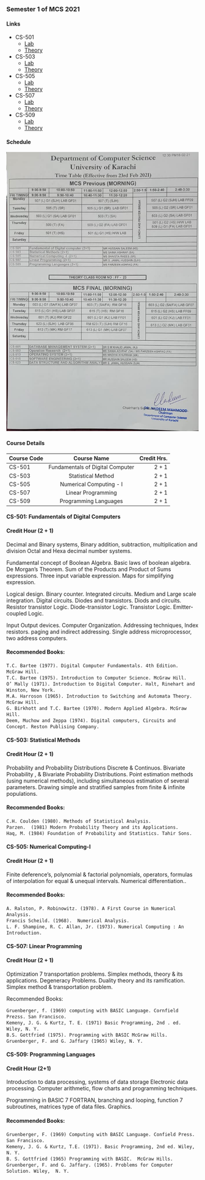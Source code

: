 ### Semester 1 of MCS 2021

#### Links
* CS-501
    * [Lab](../semester_1/CS_501/lab)
    * [Theory](../semester_1/CS_501/theory)
* CS-503
    * [Lab](../semester_1/CS_503/lab)
    * [Theory](../semester_1/CS_503/theory)
* CS-505
    * [Lab](../semester_1/CS_505/lab)
    * [Theory](../semester_1/CS_505/theory)
* CS-507
    * [Lab](../semester_1/CS_507/lab)
    * [Theory](../semester_1/CS_507/theory)
* CS-509
    * [Lab](../semester_1/CS_509/lab)
    * [Theory](../semester_1/CS_509/theory)

#### Schedule

![Schedule 2021](https://github.com/asifnawaz24/MCS2020/blob/master/semester_1/schedule.jpg "Schedule 2021 Winter")

#### Course Details

| Course Code | Course Name | Credit Hrs. |
|-------------|:-------------:|-------------:|
| CS-501 | Fundamentals of Digital Computer | 2 + 1 |
| CS-503 | Statistical Method | 2 + 1 |
| CS-505 | Numerical Computing - I | 2 + 1 |
| CS-507 | Linear Programming | 2 + 1 |
| CS-509 | Programming Languages | 2 + 1 |

#### CS-501: Fundamentals of Digital Computers 
#### Credit Hour (2 + 1)

Decimal and Binary systems, Binary addition, subtraction, multiplication and division Octal and Hexa decimal number systems.

Fundamental concept of Boolean Algebra. Basic laws of boolean algebra. De Morgan’s Theorem. Sum of the Products and Product of Sums expressions. Three input variable expression. Maps for simplifying expression.

Logical design. Binary counter. Integrated circuits. Medium and Large scale integration.  Digital circuits. Diodes and transistors. Diods and circuits. Resistor transistor Logic. Diode-transistor Logic. Transistor Logic. Emitter-coupled Logic.

Input Output devices. Computer  Organization. Addressing techniques, Index resistors. paging and indirect addressing. Single address microprocessor, two address computers.

#### Recommended Books:

    T.C. Bartee (1977). Digital Computer Fundamentals. 4th Edition.  McGraw Hill.
    T.C. Bartee (1975). Introduction to Computer Science. McGraw Hill.
    O’ Mally (1971). Introduction to Digital Computer. Halt, Rinehart and Winston, New York.
    M.A. Harroson (1965). Introduction to Switching and Automata Theory. McGraw Hill.
    G. Birkhott and T.C. Bartee (1970). Modern Applied Algebra. McGraw Hill.
    Deem, Muchow and Zeppa (1974). Digital computers, Circuits and Concept. Reston Publising Company.

#### CS-503: Statistical Methods
#### Credit Hour (2 + 1)

Probability and Probability Distributions Discrete & Continuos. Bivariate Probability , & Bivariate Probability Distributions. Point estimation methods (using numerical methods), including simultaneous estimation of several parameters. Drawing simple and stratified samples from finite & infinite populations.

#### Recommended Books:

    C.H. Coulden (1980). Methods of Statistical Analysis.
    Parzen.  (1981) Modern Probability Theory and its Applications.
    Haq, M. (1984) Foundation of Probability and Statistics. Tahir Sons.

#### CS-505: Numerical Computing-I
#### Credit Hour (2 + 1)

Finite deference’s, polynomial & factorial polynomials, operators, formulas of interpolation for equal & unequal intervals. Numerical differentiation..

#### Recommended Books:

    A. Ralston, P. Robinowitz. (1978). A First Course in Numerical Analysis.
    Francis Scheild. (1968).  Numerical Analysis.
    L. F. Shampine, R. C. Allan, Jr. (1973). Numerical Computing : An Introduction.

#### CS-507: Linear Programming
#### Credit Hour (2 + 1)

Optimization 7 transportation problems. Simplex methods, theory & its applications. Degeneracy Problems. Duality theory and its ramification. Simplex method & transportation problem.

Recommended Books:

    Gruenberger, f. (1969) computing with BASIC Language. Cornfield Prezss. San Francisco.
    Kemeny, J. G. & Kurtz, T. E. (1971) Basic Programming, 2nd . ed. Wiley, N. Y.
    B.S. Gottfried (1975). Programming with BASIC McGraw Hills.
    Gruenberger, F. and G. Jaffary (1965) Wiley, N. Y.

#### CS-509: Programming Languages
#### Credit Hour (2+1)

Introduction to data processing, systems of data storage Electronic data processing. Computer arithmetic, flow charts and programming techniques.

Programming in BASIC 7 FORTRAN, branching and looping, function 7 subroutines, matrices type of data files. Graphics.

#### Recommended Books:

    Gruenberger, F. (1969) Computing with BASIC Language. Confield Press. San Francisco.
    Kemeny, J. G. & Kurtz, T.E. (1971). Basic Programming, 2nd ed. Wiley, N. Y.
    B. S. Gottfried (1965) Programming with BASIC.  McGraw Hills.
    Gruenberger, F. and G. Jaffary. (1965). Problems for Computer Solution. Wiley,  N. Y.

